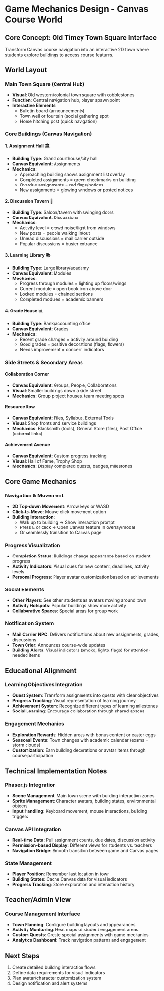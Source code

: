 # Game Mechanics Design - Canvas Course World

## Core Concept: Old Timey Town Square Interface

Transform Canvas course navigation into an interactive 2D town where students explore buildings to access course features.

## World Layout

### Main Town Square (Central Hub)
- **Visual**: Old western/colonial town square with cobblestones
- **Function**: Central navigation hub, player spawn point
- **Interactive Elements**:
  - Bulletin board (announcements)
  - Town well or fountain (social gathering spot)
  - Horse hitching post (quick navigation)

### Core Buildings (Canvas Navigation)

#### 1. **Assignment Hall** 🏛️
- **Building Type**: Grand courthouse/city hall
- **Canvas Equivalent**: Assignments
- **Mechanics**:
  - Approaching building shows assignment list overlay
  - Completed assignments = green checkmarks on building
  - Overdue assignments = red flags/notices
  - New assignments = glowing windows or posted notices

#### 2. **Discussion Tavern** 🍺
- **Building Type**: Saloon/tavern with swinging doors
- **Canvas Equivalent**: Discussions
- **Mechanics**:
  - Activity level = crowd noise/light from windows
  - New posts = people walking in/out
  - Unread discussions = mail carrier outside
  - Popular discussions = busier entrance

#### 3. **Learning Library** 📚
- **Building Type**: Large library/academy
- **Canvas Equivalent**: Modules
- **Mechanics**:
  - Progress through modules = lighting up floors/wings
  - Current module = open book icon above door
  - Locked modules = chained sections
  - Completed modules = academic banners

#### 4. **Grade House** 📊
- **Building Type**: Bank/accounting office
- **Canvas Equivalent**: Grades
- **Mechanics**:
  - Recent grade changes = activity around building
  - Good grades = positive decorations (flags, flowers)
  - Needs improvement = concern indicators

### Side Streets & Secondary Areas

#### **Collaboration Corner**
- **Canvas Equivalent**: Groups, People, Collaborations
- **Visual**: Smaller buildings down a side street
- **Mechanics**: Group project houses, team meeting spots

#### **Resource Row**
- **Canvas Equivalent**: Files, Syllabus, External Tools
- **Visual**: Shop fronts and service buildings
- **Mechanics**: Blacksmith (tools), General Store (files), Post Office (external links)

#### **Achievement Avenue**
- **Canvas Equivalent**: Custom progress tracking
- **Visual**: Hall of Fame, Trophy Shop
- **Mechanics**: Display completed quests, badges, milestones

## Core Game Mechanics

### Navigation & Movement
- **2D Top-down Movement**: Arrow keys or WASD
- **Click-to-Move**: Mouse click movement option
- **Building Interaction**: 
  - Walk up to building → Show interaction prompt
  - Press E or click → Open Canvas feature in overlay/modal
  - Or seamlessly transition to Canvas page

### Progress Visualization
- **Completion Status**: Buildings change appearance based on student progress
- **Activity Indicators**: Visual cues for new content, deadlines, activity levels
- **Personal Progress**: Player avatar customization based on achievements

### Social Elements
- **Other Players**: See other students as avatars moving around town
- **Activity Hotspots**: Popular buildings show more activity
- **Collaborative Spaces**: Special areas for group work

### Notification System
- **Mail Carrier NPC**: Delivers notifications about new assignments, grades, discussions
- **Town Crier**: Announces course-wide updates
- **Building Alerts**: Visual indicators (smoke, lights, flags) for attention-needed items

## Educational Alignment

### Learning Objectives Integration
- **Quest System**: Transform assignments into quests with clear objectives
- **Progress Tracking**: Visual representation of learning journey
- **Achievement System**: Recognize different types of learning milestones
- **Social Learning**: Encourage collaboration through shared spaces

### Engagement Mechanics
- **Exploration Rewards**: Hidden areas with bonus content or easter eggs
- **Seasonal Events**: Town changes with academic calendar (exams = storm clouds)
- **Customization**: Earn building decorations or avatar items through course participation

## Technical Implementation Notes

### Phaser.js Integration
- **Scene Management**: Main town scene with building interaction zones
- **Sprite Management**: Character avatars, building states, environmental objects
- **Input Handling**: Keyboard movement, mouse interactions, building triggers

### Canvas API Integration
- **Real-time Data**: Pull assignment counts, due dates, discussion activity
- **Permission-based Display**: Different views for students vs. teachers
- **Navigation Bridge**: Smooth transition between game and Canvas pages

### State Management
- **Player Position**: Remember last location in town
- **Building States**: Cache Canvas data for visual indicators
- **Progress Tracking**: Store exploration and interaction history

## Teacher/Admin View

### Course Management Interface
- **Town Planning**: Configure building layouts and appearances
- **Activity Monitoring**: Heat maps of student engagement areas
- **Custom Quests**: Create special assignments with game mechanics
- **Analytics Dashboard**: Track navigation patterns and engagement

## Next Steps
1. Create detailed building interaction flows
2. Define data requirements for visual indicators
3. Plan avatar/character customization system
4. Design notification and alert systems